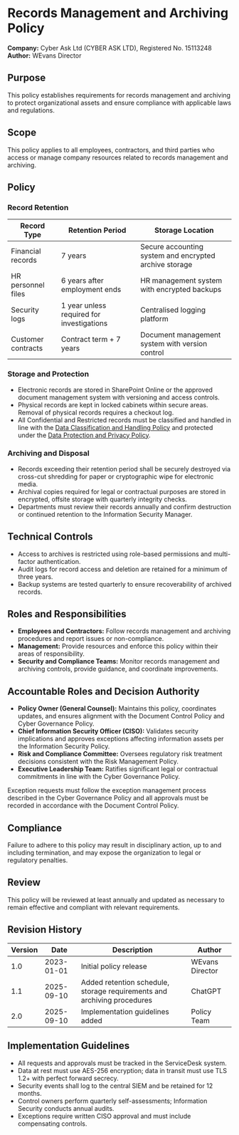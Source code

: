 # Records Management and Archiving Policy

**Company:** Cyber Ask Ltd (CYBER ASK LTD), Registered No. 15113248  
**Author:** WEvans Director

## Purpose

This policy establishes requirements for records management and archiving to protect organizational assets and ensure compliance with applicable laws and regulations.

## Scope

This policy applies to all employees, contractors, and third parties who access or manage company resources related to records management and archiving.

## Policy

### Record Retention
| Record Type                | Retention Period | Storage Location                |
|---------------------------|-----------------|---------------------------------|
| Financial records         | 7 years         | Secure accounting system and encrypted archive storage |
| HR personnel files        | 6 years after employment ends | HR management system with encrypted backups |
| Security logs             | 1 year unless required for investigations | Centralised logging platform |
| Customer contracts        | Contract term + 7 years | Document management system with version control |

### Storage and Protection
- Electronic records are stored in SharePoint Online or the approved document management system with versioning and access controls.
- Physical records are kept in locked cabinets within secure areas. Removal of physical records requires a checkout log.
- All Confidential and Restricted records must be classified and handled in line with the [Data Classification and Handling Policy](../information-security/data-classification-and-handling-policy.md) and protected under the [Data Protection and Privacy Policy](../cyber-security/data-protection-and-privacy-policy.md).

### Archiving and Disposal
- Records exceeding their retention period shall be securely destroyed via cross-cut shredding for paper or cryptographic wipe for electronic media.
- Archival copies required for legal or contractual purposes are stored in encrypted, offsite storage with quarterly integrity checks.
- Departments must review their records annually and confirm destruction or continued retention to the Information Security Manager.

## Technical Controls

- Access to archives is restricted using role-based permissions and multi-factor authentication.
- Audit logs for record access and deletion are retained for a minimum of three years.
- Backup systems are tested quarterly to ensure recoverability of archived records.

## Roles and Responsibilities

- **Employees and Contractors:** Follow records management and archiving procedures and report issues or non-compliance.
- **Management:** Provide resources and enforce this policy within their areas of responsibility.
- **Security and Compliance Teams:** Monitor records management and archiving controls, provide guidance, and coordinate improvements.

## Accountable Roles and Decision Authority

- **Policy Owner (General Counsel):** Maintains this policy, coordinates updates, and ensures alignment with the Document Control Policy and Cyber Governance Policy.
- **Chief Information Security Officer (CISO):** Validates security implications and approves exceptions affecting information assets per the Information Security Policy.
- **Risk and Compliance Committee:** Oversees regulatory risk treatment decisions consistent with the Risk Management Policy.
- **Executive Leadership Team:** Ratifies significant legal or contractual commitments in line with the Cyber Governance Policy.

Exception requests must follow the exception management process described in the Cyber Governance Policy and all approvals must be recorded in accordance with the Document Control Policy.

## Compliance

Failure to adhere to this policy may result in disciplinary action, up to and including termination, and may expose the organization to legal or regulatory penalties.

## Review

This policy will be reviewed at least annually and updated as necessary to remain effective and compliant with relevant requirements.

## Revision History

| Version | Date       | Description                                                                 | Author |
| ------- | ---------- | --------------------------------------------------------------------------- | ------ |
| 1.0     | 2023-01-01 | Initial policy release                                                      | WEvans Director |
| 1.1     | 2025-09-10 | Added retention schedule, storage requirements and archiving procedures | ChatGPT |
| 2.0     | 2025-09-10 | Implementation guidelines added | Policy Team |

## Implementation Guidelines
- All requests and approvals must be tracked in the ServiceDesk system.
- Data at rest must use AES-256 encryption; data in transit must use TLS 1.2+ with perfect forward secrecy.
- Security events shall log to the central SIEM and be retained for 12 months.
- Control owners perform quarterly self-assessments; Information Security conducts annual audits.
- Exceptions require written CISO approval and must include compensating controls.

